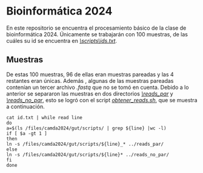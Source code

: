 # Bioinformática 2024

En este repositorio se encuentra el procesamiento básico de la clase de bioinformática 2024.  Únicamente se trabajarán con 100 muestras, de las cuáles su id se encuentra en [*\scripts\ids.txt*](https://github.com/FFranciscoEspinosa/bioinformatica_2024/blob/main/scripts/id.txt).

## Muestras
De estas 100 muestras, 96 de ellas eran muestras pareadas y las 4 restantes eran únicas. Además , algunas de las muestras pareadas contenían un tercer archivo *.fastq* que no se tomó en cuenta.  Debido a lo anterior se separaron las muestras en dos directorios [*\reads_par*](https://github.com/FFranciscoEspinosa/bioinformatica_2024/blob/main/reads_par) y [*\reads_no_par*](https://github.com/FFranciscoEspinosa/bioinformatica_2024/blob/main/reads_no_par), esto se logró con el script [*obtener_reads.sh*](https://github.com/FFranciscoEspinosa/bioinformatica_2024/blob/main/scripts/obtener_reads.sh), que se muestra a continuación.
```{shell}
cat id.txt | while read line
do
a=$(ls /files/camda2024/gut/scripts/ | grep ${line} |wc -l)
if [ $a -gt 1 ]
then
ln -s /files/camda2024/gut/scripts/${line}_* ../reads_par/
else
ln -s /files/camda2024/gut/scripts/${line}* ../reads_no_par/
fi
done
```
